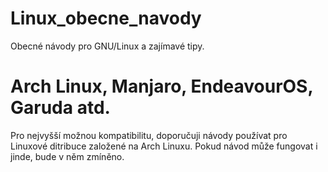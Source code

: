 # Linux_obecne_navody
Obecné návody pro GNU/Linux a zajímavé tipy.

# Arch Linux, Manjaro, EndeavourOS, Garuda atd.
Pro nejvyšší možnou kompatibilitu, doporučuji návody používat pro Linuxové ditribuce založené na Arch Linuxu.
Pokud návod může fungovat i jinde, bude v něm zmíněno.
